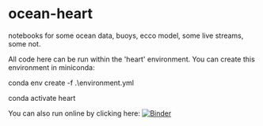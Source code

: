 # ocean-heart
notebooks for some ocean data, buoys, ecco model, some live streams, some not.

All code here can be run within the 'heart' environment.
You can create this environment in miniconda:

conda env create -f .\environment.yml

conda activate heart

You can also run online by clicking here:
[![Binder](https://mybinder.org/badge_logo.svg)](https://mybinder.org/v2/gh/cgentemann/ocean-heart/HEAD)
